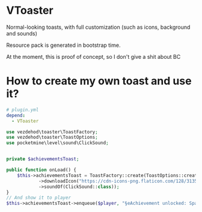 # VToaster

Normal-looking toasts, with full customization (such as icons, background and sounds) 

Resource pack is generated in bootstrap time.

At the moment, this is proof of concept, so I don't give a shit about BC 

# How to create my own toast and use it?

```yaml
# plugin.yml
depend:
  - VToaster
```

```php
use vezdehod\toaster\ToastFactory;
use vezdehod\toaster\ToastOptions;
use pocketmine\level\sound\ClickSound;


private $achievementsToast;

public function onLoad() {
    $this->achievementsToast = ToastFactory::create(ToastOptions::create($this, 'achievements')
            ->downloadIcon("https://cdn-icons-png.flaticon.com/128/3135/3135728.png")
            ->soundOf(ClickSound::class));
}
// And show it to player
$this->achievementsToast->enqueue($player, "§eAchievement unlocked: Spawned", "§6This is your first visit!");

```
